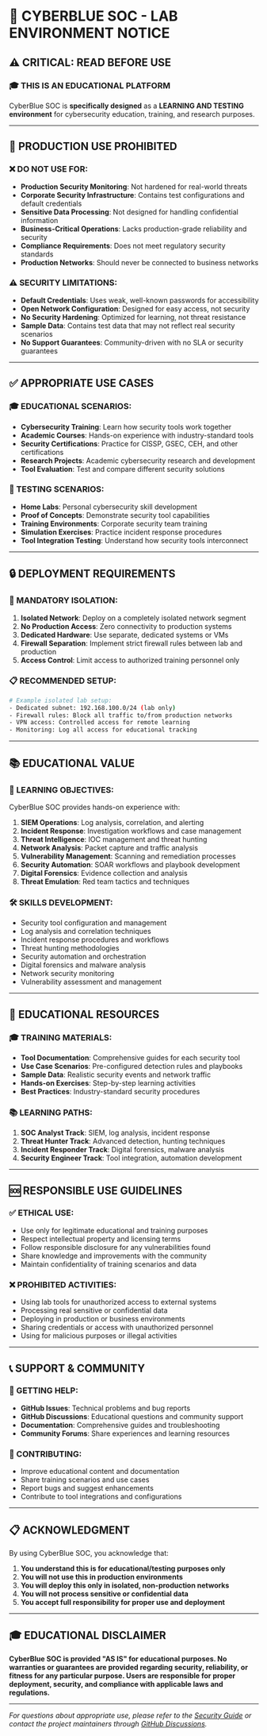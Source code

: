 # 🚨 **CYBERBLUE SOC - LAB ENVIRONMENT NOTICE**

## ⚠️ **CRITICAL: READ BEFORE USE**

### 🎓 **THIS IS AN EDUCATIONAL PLATFORM**

CyberBlue SOC is **specifically designed** as a **LEARNING AND TESTING environment** for cybersecurity education, training, and research purposes.

---

## 🔴 **PRODUCTION USE PROHIBITED**

### **❌ DO NOT USE FOR:**

- **Production Security Monitoring**: Not hardened for real-world threats
- **Corporate Security Infrastructure**: Contains test configurations and default credentials
- **Sensitive Data Processing**: Not designed for handling confidential information
- **Business-Critical Operations**: Lacks production-grade reliability and security
- **Compliance Requirements**: Does not meet regulatory security standards
- **Production Networks**: Should never be connected to business networks

### **⚠️ SECURITY LIMITATIONS:**

- **Default Credentials**: Uses weak, well-known passwords for accessibility
- **Open Network Configuration**: Designed for easy access, not security
- **No Security Hardening**: Optimized for learning, not threat resistance
- **Sample Data**: Contains test data that may not reflect real security scenarios
- **No Support Guarantees**: Community-driven with no SLA or security guarantees

---

## ✅ **APPROPRIATE USE CASES**

### **🎓 EDUCATIONAL SCENARIOS:**

- **Cybersecurity Training**: Learn how security tools work together
- **Academic Courses**: Hands-on experience with industry-standard tools
- **Security Certifications**: Practice for CISSP, GSEC, CEH, and other certifications
- **Research Projects**: Academic cybersecurity research and development
- **Tool Evaluation**: Test and compare different security solutions

### **🧪 TESTING SCENARIOS:**

- **Home Labs**: Personal cybersecurity skill development
- **Proof of Concepts**: Demonstrate security tool capabilities
- **Training Environments**: Corporate security team training
- **Simulation Exercises**: Practice incident response procedures
- **Tool Integration Testing**: Understand how security tools interconnect

---

## 🔒 **DEPLOYMENT REQUIREMENTS**

### **🚧 MANDATORY ISOLATION:**

1. **Isolated Network**: Deploy on a completely isolated network segment
2. **No Production Access**: Zero connectivity to production systems
3. **Dedicated Hardware**: Use separate, dedicated systems or VMs
4. **Firewall Separation**: Implement strict firewall rules between lab and production
5. **Access Control**: Limit access to authorized training personnel only

### **📋 RECOMMENDED SETUP:**

```bash
# Example isolated lab setup:
- Dedicated subnet: 192.168.100.0/24 (lab only)
- Firewall rules: Block all traffic to/from production networks
- VPN access: Controlled access for remote learning
- Monitoring: Log all access for educational tracking
```

---

## 📚 **EDUCATIONAL VALUE**

### **🎯 LEARNING OBJECTIVES:**

CyberBlue SOC provides hands-on experience with:

1. **SIEM Operations**: Log analysis, correlation, and alerting
2. **Incident Response**: Investigation workflows and case management
3. **Threat Intelligence**: IOC management and threat hunting
4. **Network Analysis**: Packet capture and traffic analysis
5. **Vulnerability Management**: Scanning and remediation processes
6. **Security Automation**: SOAR workflows and playbook development
7. **Digital Forensics**: Evidence collection and analysis
8. **Threat Emulation**: Red team tactics and techniques

### **🛠️ SKILLS DEVELOPMENT:**

- Security tool configuration and management
- Log analysis and correlation techniques
- Incident response procedures and workflows
- Threat hunting methodologies
- Security automation and orchestration
- Digital forensics and malware analysis
- Network security monitoring
- Vulnerability assessment and management

---

## 📖 **EDUCATIONAL RESOURCES**

### **🎓 TRAINING MATERIALS:**

- **Tool Documentation**: Comprehensive guides for each security tool
- **Use Case Scenarios**: Pre-configured detection rules and playbooks
- **Sample Data**: Realistic security events and network traffic
- **Hands-on Exercises**: Step-by-step learning activities
- **Best Practices**: Industry-standard security procedures

### **📚 LEARNING PATHS:**

1. **SOC Analyst Track**: SIEM, log analysis, incident response
2. **Threat Hunter Track**: Advanced detection, hunting techniques
3. **Incident Responder Track**: Digital forensics, malware analysis
4. **Security Engineer Track**: Tool integration, automation development

---

## 🆘 **RESPONSIBLE USE GUIDELINES**

### **✅ ETHICAL USE:**

- Use only for legitimate educational and training purposes
- Respect intellectual property and licensing terms
- Follow responsible disclosure for any vulnerabilities found
- Share knowledge and improvements with the community
- Maintain confidentiality of training scenarios and data

### **❌ PROHIBITED ACTIVITIES:**

- Using lab tools for unauthorized access to external systems
- Processing real sensitive or confidential data
- Deploying in production or business environments
- Sharing credentials or access with unauthorized personnel
- Using for malicious purposes or illegal activities

---

## 📞 **SUPPORT & COMMUNITY**

### **🤝 GETTING HELP:**

- **GitHub Issues**: Technical problems and bug reports
- **GitHub Discussions**: Educational questions and community support
- **Documentation**: Comprehensive guides and troubleshooting
- **Community Forums**: Share experiences and learning resources

### **🎯 CONTRIBUTING:**

- Improve educational content and documentation
- Share training scenarios and use cases
- Report bugs and suggest enhancements
- Contribute to tool integrations and configurations

---

## 📋 **ACKNOWLEDGMENT**

By using CyberBlue SOC, you acknowledge that:

1. **You understand this is for educational/testing purposes only**
2. **You will not use this in production environments**
3. **You will deploy this only in isolated, non-production networks**
4. **You will not process sensitive or confidential data**
5. **You accept full responsibility for proper use and deployment**

---

## 🎓 **EDUCATIONAL DISCLAIMER**

**CyberBlue SOC is provided "AS IS" for educational purposes. No warranties or guarantees are provided regarding security, reliability, or fitness for any particular purpose. Users are responsible for proper deployment, security, and compliance with applicable laws and regulations.**

---

*For questions about appropriate use, please refer to the [Security Guide](SECURITY.md) or contact the project maintainers through [GitHub Discussions](https://github.com/CyberBlue0/CyberBlueSOC1/discussions).*


